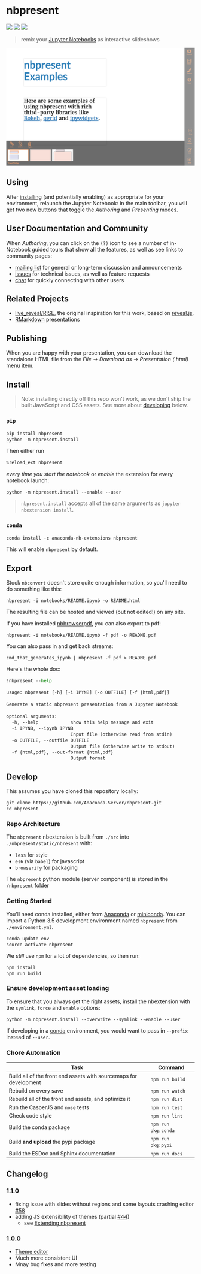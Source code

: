 
# nbpresent

[![](https://anaconda.org/anaconda-nb-extensions/nbpresent/badges/build.svg)](https://anaconda.org/anaconda-nb-extensions/nbpresent/builds) [![](https://anaconda.org/anaconda-nb-extensions/nbpresent/badges/installer/conda.svg
)](https://anaconda.org/anaconda-nb-extensions/nbpresent) [![](https://img.shields.io/pypi/v/nbpresent.svg)](https://pypi.python.org/pypi/nbpresent)

> remix your [Jupyter Notebooks](http://jupyter.org) as interactive slideshows

![](./screenshot.png)

## Using
After [installing](#install) (and potentially enabling) as appropriate for your environment, relaunch the Jupyter Notebook: in the main toolbar, you will get two new buttons that toggle the _Authoring_ and _Presenting_ modes.

## User Documentation and Community
When _Authoring_, you can click on the `(?)` icon to see a number of in-Notebook guided tours that show all the features, as well as see links to community pages:

- [mailing list](https://groups.google.com/forum/#!forum/nbpresent) for general or long-term discussion and announcements
- [issues](https://github.com/Anaconda-Server/nbpresent/issues) for technical issues, as well as feature requests
- [chat](https://gitter.im/Anaconda-Server/nbpresent) for quickly connecting with other users

## Related Projects
- [live_reveal/RISE](https://github.com/damianavila/RISE), the original inspiration for this work, based on [reveal.js](https://github.com/hakimel/reveal.js/).
- [RMarkdown](http://rmarkdown.rstudio.com/ioslides_presentation_format.html) presentations

## Publishing
When you are happy with your presentation, you can download the standalone HTML file from the _File -> Download as -> Presentation (.html)_ menu item.

## Install

> Note: installing directly off this repo won't work, as we don't ship the built JavaScript and CSS assets. See more about [developing](#develop) below.

### `pip`
```shell
pip install nbpresent
python -m nbpresent.install
```

Then either run 
```python
%reload_ext nbpresent
```

_every time you start the notebook_ or _enable_ the extension for every notebook launch:
```shell
python -m nbpresent.install --enable --user
```

> `nbpresent.install` accepts all of the same arguments as `jupyter nbextension install`.

### `conda`
```shell
conda install -c anaconda-nb-extensions nbpresent
```

This will enable `nbpresent` by default.

## Export
Stock `nbconvert` doesn't store quite enough information, so you'll need to do something like this:
```shell
nbpresent -i notebooks/README.ipynb -o README.html
```
The resulting file can be hosted and viewed (but not edited!) on any site.

If you have installed [nbbrowserpdf](https://github.com/Anaconda-Server/nbbrowserpdf), you can also export to pdf:
```shell
nbpresent -i notebooks/README.ipynb -f pdf -o README.pdf
```

You can also pass in and get back streams:
```shell
cmd_that_generates_ipynb | nbpresent -f pdf > README.pdf
```

Here's the whole doc:


```python
!nbpresent --help
```

    usage: nbpresent [-h] [-i IPYNB] [-o OUTFILE] [-f {html,pdf}]
    
    Generate a static nbpresent presentation from a Jupyter Notebook
    
    optional arguments:
      -h, --help            show this help message and exit
      -i IPYNB, --ipynb IPYNB
                            Input file (otherwise read from stdin)
      -o OUTFILE, --outfile OUTFILE
                            Output file (otherwise write to stdout)
      -f {html,pdf}, --out-format {html,pdf}
                            Output format


## Develop
This assumes you have cloned this repository locally:
```
git clone https://github.com/Anaconda-Server/nbpresent.git
cd nbpresent
```

### Repo Architecture

The `nbpresent` nbextension is built from `./src` into `./nbpresent/static/nbresent` with:
- `less` for style
- `es6` (via `babel`) for javascript
- `browserify` for packaging

The `nbpresent` python module (server component) is stored in the `/nbpresent` folder

### Getting Started
You'll need conda installed, either from [Anaconda](https://www.continuum.io/downloads) or [miniconda](http://conda.pydata.org/miniconda.html). You can import a Python 3.5 development environment named `nbpresent` from `./environment.yml`.

```shell
conda update env
source activate nbpresent
```

We _still_ use `npm` for a lot of dependencies, so then run:
```shell
npm install
npm run build
```

### Ensure development asset loading
To ensure that you always get the right assets, install the nbextension with the `symlink`, `force` and `enable` options:
```shell
python -m nbpresent.install --overwrite --symlink --enable --user
```

If developing in a [conda](http://conda.pydata.org/docs/) environment, you would want to pass in `--prefix` instead of `--user`.

### Chore Automation
| Task | Command |
|------|---------|
| Build all of the front end assets with sourcemaps for development | `npm run build` |
| Rebuild on every save | `npm run watch` |
| Rebuild all of the front end assets, and optimize it | `npm run dist` |
| Run the CasperJS and `nose` tests  | `npm run test` |
| Check code style |  `npm run lint` |
| Build the conda package | `npm run pkg:conda` |
| Build **and upload** the pypi package | `npm run pkg:pypi` |
| Build the ESDoc and Sphinx documentation | `npm run docs` |

## Changelog

### 1.1.0
- fixing issue with slides without regions and some layouts crashing editor [#58](https://github.com/Anaconda-Server/nbpresent/issues/58)
- adding JS extensibility of themes (partial [#44](https://github.com/Anaconda-Server/nbpresent/issues/44))
  - see [Extending nbpresent](https://github.com/Anaconda-Server/nbpresent/blob/master/notebooks/Extending%20nbpresent.ipynb)

### 1.0.0
- [Theme editor](https://github.com/Anaconda-Server/nbpresent/pull/41)
- Much more consistent UI
- Mnay bug fixes and more testing
